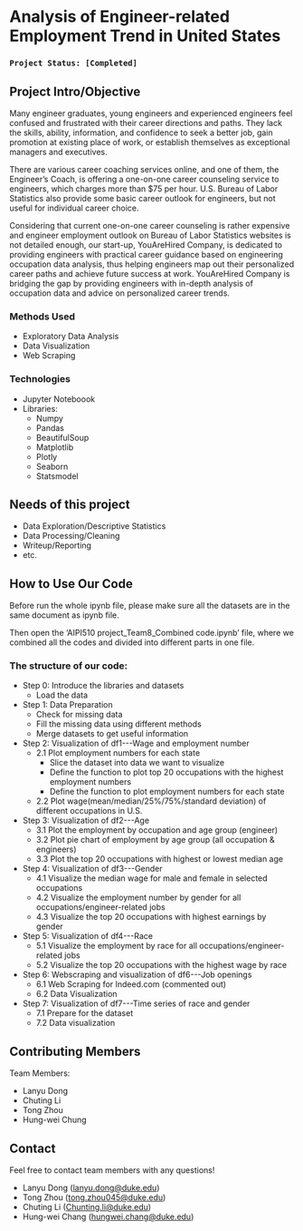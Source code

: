 # Analysis of Engineer-related Employment Trend in United States

### `Project Status: [Completed]`

## Project Intro/Objective
Many engineer graduates, young engineers and experienced engineers feel confused and frustrated with their career directions and paths. They lack the skills, ability, information, and confidence to seek a better job, gain promotion at existing place of work, or establish themselves as exceptional managers and executives. 

There are various career coaching services online, and one of them, the Engineer’s Coach, is offering a one-on-one career counseling service to engineers, which charges more than $75 per hour. U.S. Bureau of Labor Statistics also provide some basic career outlook for engineers, but not useful for individual career choice. 

Considering that current one-on-one career counseling is rather expensive and engineer employment outlook on Bureau of Labor Statistics websites is not detailed enough, our start-up, YouAreHired Company, is dedicated to providing engineers with practical career guidance based on engineering occupation data analysis, thus helping engineers map out their personalized career paths and achieve future success at work. YouAreHired Company is bridging the gap by providing engineers with in-depth analysis of occupation data and advice on personalized career trends. 

### Methods Used
- Exploratory Data Analysis
- Data Visualization
- Web Scraping

### Technologies
- Jupyter Noteboook
- Libraries: 
    - Numpy
    - Pandas
    - BeautifulSoup
    - Matplotlib
    - Plotly
    - Seaborn
    - Statsmodel

## Needs of this project
- Data Exploration/Descriptive Statistics
- Data Processing/Cleaning
- Writeup/Reporting
- etc.

## How to Use Our Code
Before run the whole ipynb file, please make sure all the datasets are in the same document as ipynb file. 

Then open the ‘AIPI510 project_Team8_Combined code.ipynb’ file, where we combined all the codes and divided into different parts in one file.

### The structure of our code:
+ Step 0: Introduce the libraries and datasets
    + Load the data
+ Step 1: Data Preparation
    + Check for missing data
    + Fill the missing data using different methods
    + Merge datasets to get useful information
+ Step 2: Visualization of df1---Wage and employment number
    + 2.1 Plot employment numbers for each state
        + Slice the dataset into data we want to visualize
        + Define the function to plot top 20 occupations with the highest employment numbers
        + Define the function to plot employment numbers for each state
    + 2.2 Plot wage(mean/median/25%/75%/standard deviation) of different occupations in U.S.
+ Step 3: Visualization of df2---Age
    + 3.1 Plot the employment by occupation and age group (engineer)
    + 3.2 Plot pie chart of employment by age group (all occupation & engineers)
    + 3.3 Plot the top 20 occupations with highest or lowest median age
+ Step 4: Visualization of df3---Gender
    + 4.1 Visualize the median wage for male and female in selected occupations
    + 4.2 Visualize the employment number by gender for all occupations/engineer-related jobs
    + 4.3 Visualize the top 20 occupations with highest earnings by gender
+ Step 5: Visualization of df4---Race
    + 5.1 Visualize the employment by race for all occupations/engineer-related jobs
    + 5.2 Visualize the top 20 occupations with the highest wage by race
+ Step 6: Webscraping and visualization of df6---Job openings
    + 6.1 Web Scraping for Indeed.com (commented out)
    + 6.2 Data Visualization
+ Step 7: Visualization of df7---Time series of race and gender
    + 7.1 Prepare for the dataset
    + 7.2 Data visualization

## Contributing Members
Team Members:
- Lanyu Dong
- Chuting Li
- Tong Zhou
- Hung-wei Chung

## Contact
Feel free to contact team members with any questions!
+ Lanyu Dong (lanyu.dong@duke.edu)
+ Tong Zhou (tong.zhou045@duke.edu)
+ Chuting Li (Chunting.li@duke.edu)
+ Hung-wei Chang (hungwei.chang@duke.edu)
